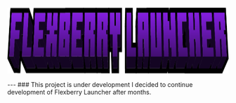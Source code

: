 <p align="center"><img src="./src/assets/images/flexberry-launcher.png" height="150px" alt="flexberry launcher"></p>
---
### This project is under development
I decided to continue development of Flexberry Launcher after months.